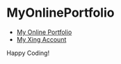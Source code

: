 # MyOnlinePortfolio

- [My Online Portfolio](http://164.90.239.152/)
- [My Xing Account](https://www.xing.com/profile/CongSon_Nguyen/cv)

Happy Coding!
